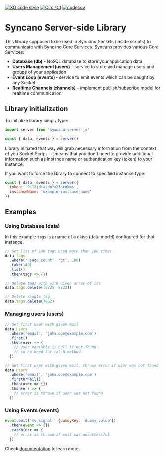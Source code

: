 [![XO code style](https://img.shields.io/badge/code_style-XO-5ed9c7.svg)](https://github.com/sindresorhus/xo)   [![CircleCI](https://circleci.com/gh/Syncano/syncano-server-js/tree/devel.svg?style=shield&circle-token=0340c11444db6f3dc227cf310f4d8ff1bd90dee8)](https://circleci.com/gh/Syncano/syncano-server-js/tree/devel)
[![codecov](https://codecov.io/gh/Syncano/syncano-server-js/branch/devel/graph/badge.svg)](https://codecov.io/gh/Syncano/syncano-server-js)

# Syncano Server-side Library

This library supposed to be used in Syncano Sockets (inside scripts)
to communicate with Syncano Core Services. Syncano provides various Core Services:
- **Database (db)** - NoSQL database to store your application data
- **Users Management (users)** - service to store and manage users and groups of your application
- **Event Loop (events)** - service to emit events which can be caught by any Socket
- **Realtime Channels (channels)** - implement publish/subscribe model for realtime communication

## Library initialization

To initialize library simply type:
```js
import server from 'syncano-server-js'

const { data, events } = server()
```

Library initiated that way will grab necessary information from the context of you Socket Script - it means that you don't need to provide additional information such as Instance name or authentication key (token) to your Instance.

If you want to force the library to connect to specified instance type:
```js
const { data, events } = server({
  token: '9-12jdiasdnfo23nrokms',
  instanceName: 'example-instance-name'
})
```

## Examples

### Using Database (data)

In this example `tags` is a name of a class (data model) configured for that instance.

```js
// Get list of 140 tags used more than 100 times
data.tags
  .where('usage_count', 'gt', 100)
  .take(140)
  .list()
  .then(tags => {})

// Delete tags with with given array of ids
data.tags.delete([8735, 8733])

// Delete single tag
data.tags.delete(7652)
```

### Managing users (users)

```js
// Get first user with given mail
data.users
  .where('email', 'john.doe@example.com')
  .first()
  .then(user => {
    // user variable is null if not found
    // so no need for catch method
  })

// Get first user with given mail, throws error if user was not found
data.users
  .where('email', 'john.doe@example.com')
  .firstOrFail()
  .then(user => {})
  .then(err => {
    // error is thrown if user was not found
  })
```

### Using Events (events)

```js
event.emit('my_signal', {dummyKey: 'dummy_value'})
  .then(event => {})
  .catch(err => {
    // error is thrown if emit was unsuccessful
  })
```

Check [documentation](http://syncano.github.io/syncano-server-js/) to learn more.
